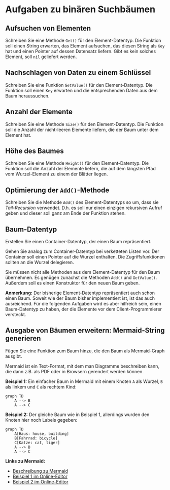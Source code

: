 # Aufgaben zu binären Suchbäumen

## Aufsuchen von Elementen

Schreiben Sie eine Methode `Get()` für den Element-Datentyp.
Die Funktion soll einen String erwarten, das Element aufsuchen, das diesen String als
`Key` hat und einen Pointer auf dessen Datensatz liefern.
Gibt es kein solches Element, soll `nil` geliefert werden.

## Nachschlagen von Daten zu einem Schlüssel

Schreiben Sie eine Funktion `GetValue()` für den Element-Datentyp.
Die Funktion soll einen `Key` erwarten und die entsprechenden Daten aus dem Baum
heraussuchen.

## Anzahl der Elemente

Schreiben Sie eine Methode `Size()` für den Element-Datentyp.
Die Funktion soll die Anzahl der nicht-leeren Elemente liefern, die der Baum
unter dem Element hat.

## Höhe des Baumes

Schreiben Sie eine Methode `Height()` für den Element-Datentyp.
Die Funktion soll die Anzahl der Elemente liefern, die auf dem längsten Pfad
vom Wurzel-Element zu einem der Blätter liegen.

## Optimierung der `Add()`-Methode

Schreiben Sie die Methode `Add()` des Element-Datentyps so um, dass sie *Tail-Recursion*
verwendet. D.h. es soll nur einen einzigen rekursiven Aufruf geben und dieser soll ganz
am Ende der Funktion stehen.

## Baum-Datentyp

Erstellen Sie einen Container-Datentyp, der einen Baum repräsentiert.

Gehen Sie analog zum Container-Datentyp bei verketteten Listen vor.
Der Container soll einen Pointer auf die Wurzel enthalten.
Die Zugriffsfunktionen sollten an die Wurzel delegieren.

Sie müssen nicht alle Methoden aus dem Element-Datentyp für den Baum übernehmen.
Es genügen zunächst die Methoden `Add()` und `GetValue()`.
Außerdem soll es einen Konstruktor für den neuen Baum geben.

**Anmerkung:** Der bisherige Element-Datentyp repräsentiert auch schon einen Baum.
Soweit wie der Baum bisher implementiert ist, ist das auch ausreichend.
Für die folgenden Aufgaben wird es aber hilfreich sein, einen Baum-Datentyp
zu haben, der die Elemente vor dem Client-Programmierer versteckt.

## Ausgabe von Bäumen erweitern: Mermaid-String generieren

Fügen Sie eine Funktion zum Baum hinzu, die den Baum als Mermaid-Graph ausgibt.

Mermaid ist ein Text-Format, mit dem man Diagramme beschreiben kann,
die dann z.B. als PDF oder in Browsern gerendert werden können.

**Beispiel 1:**
Ein einfacher Baum in Mermaid mit einem Knoten `A` als Wurzel,
`B` als linkem und `C` als rechtem Kind:

```mermaid
graph TD
    A --> B
    A --> C
```

**Beispiel 2:**
Der gleiche Baum wie in Beispiel 1, allerdings wurden
den Knoten hier noch Labels gegeben:

```mermaid
graph TD
    A[Haus: house, building]
    B[Fahrrad: bicycle]
    C[Katze: cat, tiger]
    A --> B
    A --> C
```

**Links zu Mermaid:**

- [Beschreibung zu Mermaid](https://mermaid-js.github.io)
- [Beispiel 1 im Online-Editor]([![](https://mermaid.ink/img/pako:eNpNj0EOgjAQRa8ymTVeoAsTEI2JS91RF0M7QBMopEwXSLi7NWLiX83kvcX_K5rRMipsA00dPErtISWvrhRnBd0YZ86gjq63zrfPLy2qC3UhkFVQO7OYnndwqm4kL1ZgSDIQ13LYSQ6HwxGK_-ekPWY4cBjI2dRg_UCN0vHAGlU6LTcUe9Go_ZbUOFkSPlsnY0DVUJ-qIUUZ74s3qCRE_kmlozRo2K3tDVikSb4)](https://mermaid.live/edit#pako:eNpNj0EOgjAQRa8ymTVeoAsTEI2JS91RF0M7QBMopEwXSLi7NWLiX83kvcX_K5rRMipsA00dPErtISWvrhRnBd0YZ86gjq63zrfPLy2qC3UhkFVQO7OYnndwqm4kL1ZgSDIQ13LYSQ6HwxGK_-ekPWY4cBjI2dRg_UCN0vHAGlU6LTcUe9Go_ZbUOFkSPlsnY0DVUJ-qIUUZ74s3qCRE_kmlozRo2K3tDVikSb4))
- [Beispiel 2 im Online-Editor]([![](https://mermaid.ink/img/pako:eNpNj0EOgjAQRa8ymTVeoAsTEI2JS91RF0M7QBMopEwXSLi7NWLiX83kvcX_K5rRMipsA00dPErtISWvrhRnBd0YZ86gjq63zrfPLy2qC3UhkFVQO7OYnndwqm4kL1ZgSDIQ13LYSQ6HwxGK_-ekPWY4cBjI2dRg_UCN0vHAGlU6LTcUe9Go_ZbUOFkSPlsnY0DVUJ-qIUUZ74s3qCRE_kmlozRo2K3tDVikSb4)](https://mermaid.live/edit#pako:eNpNj0EOgjAQRa8ymTVeoAsTEI2JS91RF0M7QBMopEwXSLi7NWLiX83kvcX_K5rRMipsA00dPErtISWvrhRnBd0YZ86gjq63zrfPLy2qC3UhkFVQO7OYnndwqm4kL1ZgSDIQ13LYSQ6HwxGK_-ekPWY4cBjI2dRg_UCN0vHAGlU6LTcUe9Go_ZbUOFkSPlsnY0DVUJ-qIUUZ74s3qCRE_kmlozRo2K3tDVikSb4))
